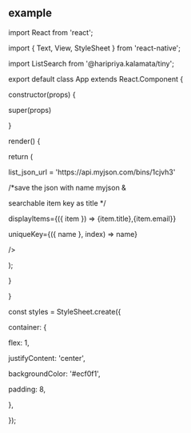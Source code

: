 example
-------
<p>import React from 'react';</p>
<p>import { Text, View, StyleSheet } from 'react-native';</p>
<p>import ListSearch from '@haripriya.kalamata/tiny';</p>
<p>export default class App extends React.Component {</p>
<p>   constructor(props) { </p>
<p>    super(props)</p>
<p>   }  </p>
<p> render() {  </p>
<p>    return ( </p>
<p>      <View style={styles.container}> </p>
<p>          <ListSearch    </p>
<p>             list_json_url = 'https://api.myjson.com/bins/1cjvh3'   </p>               
<p>                              /*save the json with name myjson &    </p>
 <p>                              searchable item key as title */        </p>
 <p>             displayItems={({ item }) => <Text>{item.title},{item.email}</Text>}  </p>
<p>              uniqueKey={({ name }, index) => name}             </p>
<p>           />       </p>
  <p>     </View> </p>
 <p>    );         </p>
 <p>  }               </p>
<p> }                  </p>

<p> const styles = StyleSheet.create({     </p>
 <p>  container: {                  </p>
<p>     flex: 1,                      </p>
 <p>    justifyContent: 'center',          </p>
<p>     backgroundColor: '#ecf0f1',      </p>
<p>     padding: 8,             </p>
 <p>  },    </p> 

<p> });  </p>

